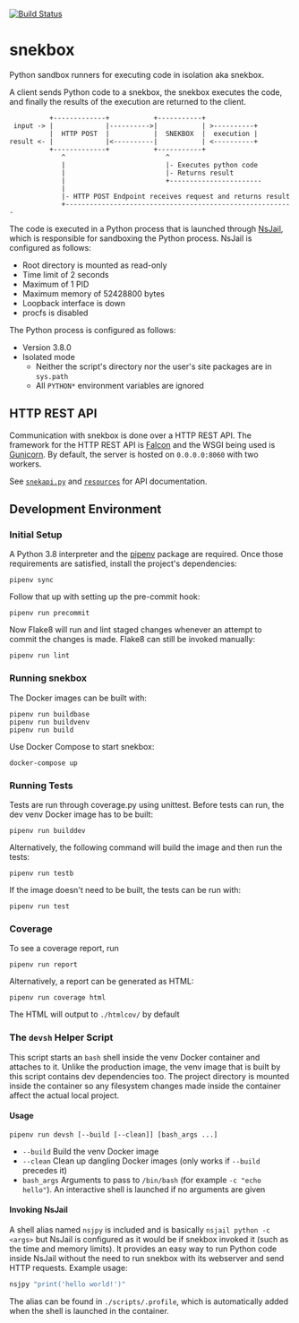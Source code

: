 [![Build Status](https://dev.azure.com/python-discord/Python%20Discord/_apis/build/status/Snekbox?branchName=master)](https://dev.azure.com/python-discord/Python%20Discord/_build/latest?definitionId=13&branchName=master)

# snekbox

Python sandbox runners for executing code in isolation aka snekbox.

A client sends Python code to a snekbox, the snekbox executes the code, and finally the results of the execution are returned to the client.

```
          +-------------+           +-----------+
 input -> |             |---------->|           | >----------+
          |  HTTP POST  |           |  SNEKBOX  |  execution |
result <- |             |<----------|           | <----------+
          +-------------+           +-----------+
             ^                         ^
             |                         |- Executes python code
             |                         |- Returns result
             |                         +-----------------------
             |
             |- HTTP POST Endpoint receives request and returns result
             +---------------------------------------------------------

```

The code is executed in a Python process that is launched through [NsJail](https://github.com/google/nsjail), which is responsible for sandboxing the Python process. NsJail is configured as follows:

* Root directory is mounted as read-only
* Time limit of 2 seconds
* Maximum of 1 PID
* Maximum memory of 52428800 bytes
* Loopback interface is down
* procfs is disabled

The Python process is configured as follows:

* Version 3.8.0
* Isolated mode
  * Neither the script's directory nor the user's site packages are in `sys.path`
  * All `PYTHON*` environment variables are ignored


## HTTP REST API

Communication with snekbox is done over a HTTP REST API. The framework for the HTTP REST API is [Falcon](https://falconframework.org/) and the WSGI being used is [Gunicorn](https://gunicorn.org/). By default, the server is hosted on `0.0.0.0:8060` with two workers.

See [`snekapi.py`](snekbox/api/snekapi.py) and [`resources`](snekbox/api/resources) for API documentation.

## Development Environment

### Initial Setup

A Python 3.8 interpreter and the [pipenv](https://docs.pipenv.org/en/latest/) package are required. Once those requirements are satisfied, install the project's dependencies:

```
pipenv sync
```

Follow that up with setting up the pre-commit hook:

```
pipenv run precommit
```

Now Flake8 will run and lint staged changes whenever an attempt to commit the changes is made. Flake8 can still be invoked manually:

```
pipenv run lint
```

### Running snekbox

The Docker images can be built with:

```
pipenv run buildbase
pipenv run buildvenv
pipenv run build
```

Use Docker Compose to start snekbox:

```
docker-compose up
```

### Running Tests

Tests are run through coverage.py using unittest. Before tests can run, the dev venv Docker image has to be built:

```
pipenv run builddev
```

Alternatively, the following command will build the image and then run the tests:

```
pipenv run testb
```

If the image doesn't need to be built, the tests can be run with:

```
pipenv run test
```

### Coverage

To see a coverage report, run

```
pipenv run report
```

Alternatively, a report can be generated as HTML:

```
pipenv run coverage html
```

The HTML will output to `./htmlcov/` by default


### The `devsh` Helper Script

This script starts an `bash` shell inside the venv Docker container and attaches to it. Unlike the production image, the venv image that is built by this script contains dev dependencies too. The project directory is mounted inside the container so any filesystem changes made inside the container affect the actual local project.

#### Usage

```
pipenv run devsh [--build [--clean]] [bash_args ...]
```

* `--build` Build the venv Docker image
* `--clean` Clean up dangling Docker images (only works if `--build` precedes it)
* `bash_args` Arguments to pass to `/bin/bash` (for example `-c "echo hello"`). An interactive shell is launched if no arguments are given

#### Invoking NsJail

A shell alias named `nsjpy` is included and is basically `nsjail python -c <args>` but NsJail is configured as it would be if snekbox invoked it (such as the time and memory limits). It provides an easy way to run Python code inside NsJail without the need to run snekbox with its webserver and send HTTP requests. Example usage:

```bash
nsjpy "print('hello world!')"
```

The alias can be found in `./scripts/.profile`, which is automatically added when the shell is launched in the container.
